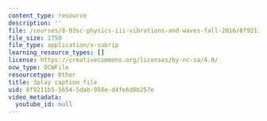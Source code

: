 ```yaml
---
content_type: resource
description: ''
file: /courses/8-03sc-physics-iii-vibrations-and-waves-fall-2016/8f9211b556545dab958ed4fe6d0b257e_fTACO13q2oU.vtt
file_size: 2750
file_type: application/x-subrip
learning_resource_types: []
license: https://creativecommons.org/licenses/by-nc-sa/4.0/
ocw_type: OCWFile
resourcetype: Other
title: 3play caption file
uid: 8f9211b5-5654-5dab-958e-d4fe6d0b257e
video_metadata:
  youtube_id: null
---
```

